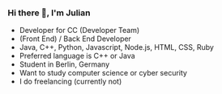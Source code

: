 ### Hi there 👋, I'm Julian

- Developer for CC (Developer Team)
- (Front End) / Back End Developer
- Java, C++, Python, Javascript, Node.js, HTML, CSS, Ruby
- Preferred language is C++ or Java
- Student in Berlin, Germany
- Want to study computer science or cyber security
- I do freelancing (currently not)
